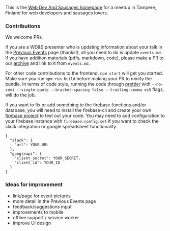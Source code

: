 This is the [Web Dev And Sausages homepage](www.webdevandsausages.org) for a meetup in Tampere, Finland for web developers and sausages lovers.

### Contributions

We welcome PRs.

If you are a WD&S presenter who is updating information about your talk in the [Previous Events](https://www.webdevandsausages.org/previous-events) page (thanks!), all you need to do is update `events.md`.
If you have addition materials (pdfs, markdown, code), please make a PR to our [archive](https://github.com/webDevAndSausages/archivedMeetupStuff) and link to it from `events.md`.

For other code contributions to the frontend, `npm start` will get you started. Make sure you run `npm run build` before making your PR to minify the bundle. In terms of code style, running the code through [prettier](https://github.com/prettier/prettier) with
`--no-semi --single-quote --bracket-spacing false --trailing-comma es5` flags, will do the job.

If you want to fix or add something to the firebase functions and/or database, you will need to install the firebase-cli and create your own [firebase project](https://firebase.google.com/) to test out your code. You may need to add configuration to
your firebase instance with `firebase:config:set` if you want to check the slack integration
or google spreadsheet functionality.

```
{
  "slack": {
    "url": YOUR_URL
  },
  "googleapi": {
    "client_secret": YOUR_SECRET,
    "client_id": YOUR_ID
  }
}

```

### Ideas for improvement

  - link/page for event pictures
  - more detail in the Previous Events page
  - feedback/suggestions input
  - improvements to mobile
  - offline support / service worker
  - improve UI design
